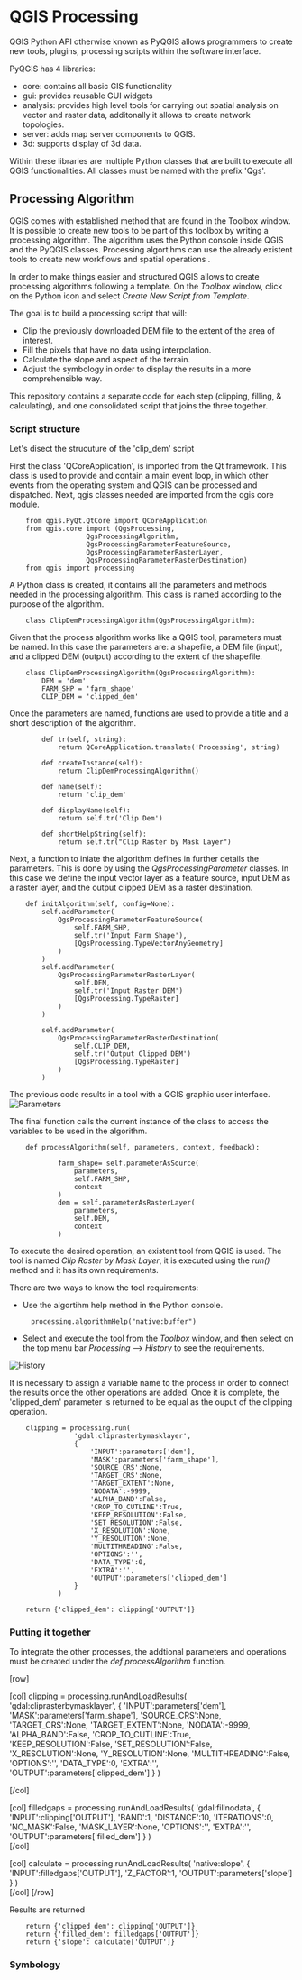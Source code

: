 # QGIS Processing
QGIS Python API otherwise known as PyQGIS allows programmers to create new tools, plugins, processing scripts within the software interface. 

PyQGIS has 4 libraries:
- core: contains all basic GIS functionality
- gui: provides reusable GUI widgets
- analysis: provides high level tools for carrying out spatial analysis on vector and raster data, additonally it allows to create network topologies. 
- server: adds map server components to QGIS. 
- 3d: supports display of 3d data.

Within these libraries are multiple Python classes that are built to execute all QGIS functionalities. All classes must be named with the prefix 'Qgs'.

## Processing Algorithm
QGIS comes with established method that are found in the Toolbox window. It is possible to create new tools to be part of this toolbox by writing a processing algorithm. The algorithm uses the Python console inside QGIS and the PyQGIS classes. Processing algortihms can use the already existent tools to create new workflows and spatial operations . 

In order to make things easier and structured QGIS allows to create processing algorithms following a template. On the *Toolbox* window, click on the Python icon and select *Create New Script from Template*.

The goal is to build a processing script that will:
- Clip the previously downloaded DEM file to the extent of the area of interest.
- Fill the pixels that have no data using interpolation.
- Calculate the slope and aspect of the terrain.
- Adjust the symbology in order to display the results in a more comprehensible way.

This repository contains a separate code for each step (clipping, filling, & calculating), and one consolidated script that joins the three together. 

### Script structure
Let's disect the strucuture of the 'clip_dem' script

First the class 'QCoreApplication', is imported from the Qt framework. This class is used to provide and contain a main event loop, in which other events from the operating system and QGIS can be processed and dispatched.  Next, qgis classes needed are imported from the qgis core module. 

        from qgis.PyQt.QtCore import QCoreApplication
        from qgis.core import (QgsProcessing,
                       QgsProcessingAlgorithm,
                       QgsProcessingParameterFeatureSource,
                       QgsProcessingParameterRasterLayer,
                       QgsProcessingParameterRasterDestination)
        from qgis import processing

A Python class is created, it contains all the parameters and methods needed in the processing algorithm. This class is named according to the purpose of the algorithm.  

        class ClipDemProcessingAlgorithm(QgsProcessingAlgorithm):

Given that the process algorithm works like a QGIS tool, parameters must be named. In this case the parameters are: a shapefile, a DEM file (input), and a clipped DEM (output) according to the extent of the shapefile.

        class ClipDemProcessingAlgorithm(QgsProcessingAlgorithm):
            DEM = 'dem'
            FARM_SHP = 'farm_shape'
            CLIP_DEM = 'clipped_dem'

Once the parameters are named, functions are used to provide a title and a short description of the algorithm.
            
            def tr(self, string):
                return QCoreApplication.translate('Processing', string)

            def createInstance(self):
                return ClipDemProcessingAlgorithm()

            def name(self):
                return 'clip_dem'

            def displayName(self):
                return self.tr('Clip Dem')

            def shortHelpString(self):
                return self.tr("Clip Raster by Mask Layer")

Next, a function to iniate the algorithm defines in further details the parameters. This is done by using the *QgsProcessingParameter* classes. In this case we define the input vector layer as a feature source, input DEM as a raster layer, and the output clipped DEM as a raster destination.

        def initAlgorithm(self, config=None):
            self.addParameter(
                QgsProcessingParameterFeatureSource(
                    self.FARM_SHP,
                    self.tr('Input Farm Shape'),
                    [QgsProcessing.TypeVectorAnyGeometry]
                )
            )
            self.addParameter(
                QgsProcessingParameterRasterLayer(
                    self.DEM,
                    self.tr('Input Raster DEM')
                    [QgsProcessing.TypeRaster]
                )
            )
        
            self.addParameter(
                QgsProcessingParameterRasterDestination(
                    self.CLIP_DEM,
                    self.tr('Output Clipped DEM')
                    [QgsProcessing.TypeRaster]
                )
            )

The previous code results in a tool with a QGIS graphic user interface.
![Parameters](img/Parameters.png)

The final function calls the current instance of the class to access the variables to be used in the algorithm. 

        def processAlgorithm(self, parameters, context, feedback):
            
                farm_shape= self.parameterAsSource(
                    parameters,
                    self.FARM_SHP,
                    context
                )
                dem = self.parameterAsRasterLayer(
                    parameters,
                    self.DEM,
                    context
                )

To execute the desired operation, an existent tool from QGIS is used. The tool is named *Clip Raster by Mask Layer*, it is executed using the *run()* method and it has its own requirements. 

There are two ways to know the tool requirements:
- Use the algortihm help method in the Python console.

        processing.algorithmHelp("native:buffer")

- Select and execute the tool from the *Toolbox* window, and then select on the top menu bar *Processing* --> *History* to see the requirements.

![History](img/History.png)

It is necessary to assign a variable name to the process in order to connect the results once the other operations are added. Once it is complete, the 'clipped_dem' parameter is returned to be equal as the ouput of the clipping operation. 

        clipping = processing.run(
                    'gdal:cliprasterbymasklayer',
                    {
                        'INPUT':parameters['dem'],
                        'MASK':parameters['farm_shape'],
                        'SOURCE_CRS':None,
                        'TARGET_CRS':None,
                        'TARGET_EXTENT':None,
                        'NODATA':-9999,
                        'ALPHA_BAND':False,
                        'CROP_TO_CUTLINE':True,
                        'KEEP_RESOLUTION':False,
                        'SET_RESOLUTION':False,
                        'X_RESOLUTION':None,
                        'Y_RESOLUTION':None,
                        'MULTITHREADING':False,
                        'OPTIONS':'',
                        'DATA_TYPE':0,
                        'EXTRA':'',
                        'OUTPUT':parameters['clipped_dem']
                    }
                )

        return {'clipped_dem': clipping['OUTPUT']}

### Putting it together
To integrate the other processes, the addtional parameters and operations must be created under the *def processAlgorithm* function. 

[row]

[col]
        clipping = processing.runAndLoadResults(
            'gdal:cliprasterbymasklayer',
            {
                'INPUT':parameters['dem'],
                'MASK':parameters['farm_shape'],
                'SOURCE_CRS':None,
                'TARGET_CRS':None,
                'TARGET_EXTENT':None,
                'NODATA':-9999,
                'ALPHA_BAND':False,
                'CROP_TO_CUTLINE':True,
                'KEEP_RESOLUTION':False,
                'SET_RESOLUTION':False,
                'X_RESOLUTION':None,
                'Y_RESOLUTION':None,
                'MULTITHREADING':False,
                'OPTIONS':'',
                'DATA_TYPE':0,
                'EXTRA':'',
                'OUTPUT':parameters['clipped_dem']
            }
        )
        
[/col]

[col]
        filledgaps = processing.runAndLoadResults(
            'gdal:fillnodata', 
            {
                'INPUT':clipping['OUTPUT'],
                'BAND':1,
                'DISTANCE':10,
                'ITERATIONS':0,
                'NO_MASK':False,
                'MASK_LAYER':None,
                'OPTIONS':'',
                'EXTRA':'',
                'OUTPUT':parameters['filled_dem']
            }
        )        
[/col]

[col]
        calculate = processing.runAndLoadResults(
            'native:slope',
            {
                'INPUT':filledgaps['OUTPUT'],
                'Z_FACTOR':1,
                'OUTPUT':parameters['slope']
            }
        )      
[/col]
[/row]

Results are returned

        return {'clipped_dem': clipping['OUTPUT']}
        return {'filled_dem': filledgaps['OUTPUT']}
        return {'slope': calculate['OUTPUT']}  


### Symbology
